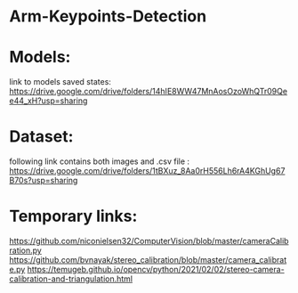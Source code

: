 # Arm-Keypoints-Detection
# Models:
link to models saved states:<br>
https://drive.google.com/drive/folders/14hIE8WW47MnAosOzoWhQTr09Qee44_xH?usp=sharing
# Dataset:
following link contains both images and .csv file :<br>
https://drive.google.com/drive/folders/1tBXuz_8Aa0rH556Lh6rA4KGhUg67B70s?usp=sharing
# Temporary links:
https://github.com/niconielsen32/ComputerVision/blob/master/cameraCalibration.py
https://github.com/bvnayak/stereo_calibration/blob/master/camera_calibrate.py
https://temugeb.github.io/opencv/python/2021/02/02/stereo-camera-calibration-and-triangulation.html
